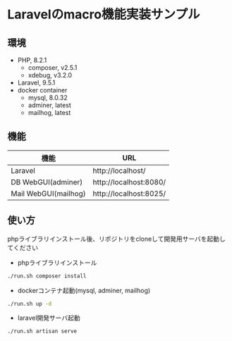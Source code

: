 Laravelのmacro機能実装サンプル
====================

環境
----------

* PHP, 8.2.1
    - composer, v2.5.1
    - xdebug, v3.2.0
* Laravel, 9.5.1
* docker container
    - mysql, 8.0.32
    - adminer, latest
    - mailhog, latest


機能
----------

|         機能         |          URL           |
| -------------------- | ---------------------- |
| Laravel              | http://localhost/      |
| DB WebGUI(adminer)   | http://localhost:8080/ |
| Mail WebGUI(mailhog) | http://localhost:8025/ |


使い方
----------

phpライブラリインストール後、リポジトリをcloneして開発用サーバを起動してください

* phpライブラリインストール

```bash
./run.sh composer install
```

* dockerコンテナ起動(mysql, adminer, mailhog)

```bash
./run.sh up -d
```

* laravel開発サーバ起動

```bash
./run.sh artisan serve
```
